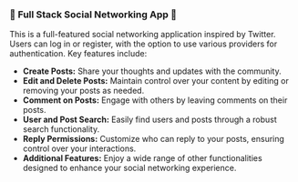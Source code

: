 ### 🌟 Full Stack Social Networking App 🌟
This is a full-featured social networking application inspired by Twitter. Users can log in or register, with the option to use various providers for authentication. Key features include:

- **Create Posts:** Share your thoughts and updates with the community.
- **Edit and Delete Posts:** Maintain control over your content by editing or removing your posts as needed.
- **Comment on Posts:** Engage with others by leaving comments on their posts.
- **User and Post Search:** Easily find users and posts through a robust search functionality.
- **Reply Permissions:** Customize who can reply to your posts, ensuring control over your interactions.
- **Additional Features:** Enjoy a wide range of other functionalities designed to enhance your social networking experience.